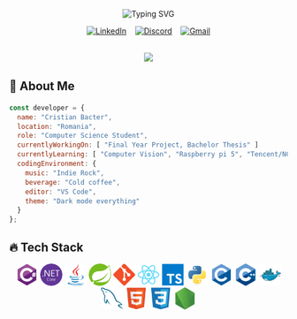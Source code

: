 <div align="center">
  <img src="https://readme-typing-svg.demolab.com?font=Fira+Code&size=32&duration=2800&pause=2000&color=A177FE&center=true&vCenter=true&width=940&lines=Hey%2C+I'm+Bacter+Cristian+%F0%9F%91%8B;Computer+Science+Student;Welcome+to+my+GitHub+Profile!" alt="Typing SVG" />
  <br/>
  
<p align="center">
  <a href="https://www.linkedin.com/in/bacter-cristian/"><img width="32px" alt="LinkedIn" title="LinkedIn" src="https://user-images.githubusercontent.com/74038190/235294012-0a55e343-37ad-4b0f-924f-c8431d9d2483.gif"/></a>
  &#8287;&#8287;
  <a href="https://discord.com/users/bocti"><img width="32px" alt="Discord" title="Discord: bocti" src="https://user-images.githubusercontent.com/74038190/235294015-47144047-25ab-417c-af1b-6746820a20ff.gif"/></a>
  &#8287;&#8287;
  <a href="mailto:bacter.cris1@gmail.com"><img width="32px" alt="Gmail" title="Gmail: bacter.cris1@gmail.com" src="https://user-images.githubusercontent.com/74038190/216122065-2f028bae-25d6-4a3c-bc9f-175394ed5011.png"/></a>
</p>
  
  <br/>
  <img src="https://user-images.githubusercontent.com/74038190/225813708-98b745f2-7d22-48cf-9150-083f1b00d6c9.gif" width="800">
</div>
      
## 🧐 About Me

```js
const developer = {
  name: "Cristian Bacter",
  location: "Romania",
  role: "Computer Science Student",
  currentlyWorkingOn: [ "Final Year Project, Bachelor Thesis" ]
  currentlyLearning: [ "Computer Vision", "Raspberry pi 5", "Tencent/NCNN" ],
  codingEnvironment: {
    music: "Indie Rock",
    beverage: "Cold coffee",
    editor: "VS Code",
    theme: "Dark mode everything"
  }
};
```
## 🔥 Tech Stack
<div align="center">
  <img src="https://raw.githubusercontent.com/devicons/devicon/master/icons/csharp/csharp-original.svg" height="40" width="40" alt="C#" />
  <img src="https://raw.githubusercontent.com/devicons/devicon/master/icons/dotnetcore/dotnetcore-original.svg" height="40" width="40" alt=".NET" />
  <img src="https://raw.githubusercontent.com/devicons/devicon/master/icons/java/java-original.svg" height="40" width="40" alt="Java" />
  <img src="https://raw.githubusercontent.com/devicons/devicon/master/icons/spring/spring-original.svg" height="40" width="40" alt="Spring Boot" />
  <img src="https://raw.githubusercontent.com/devicons/devicon/master/icons/git/git-original.svg" height="40" width="40" alt="Git" />
  <img src="https://raw.githubusercontent.com/devicons/devicon/master/icons/react/react-original.svg" height="40" width="40" alt="React" />
  <img src="https://raw.githubusercontent.com/devicons/devicon/master/icons/typescript/typescript-original.svg" height="40" width="40" alt="TypeScript" />
  <img src="https://raw.githubusercontent.com/devicons/devicon/master/icons/python/python-original.svg" height="40" width="40" alt="Python" />
  <img src="https://raw.githubusercontent.com/devicons/devicon/master/icons/c/c-original.svg" height="40" width="40" alt="C" />
  <img src="https://raw.githubusercontent.com/devicons/devicon/master/icons/cplusplus/cplusplus-original.svg" height="40" width="40" alt="C++" />
  <img src="https://raw.githubusercontent.com/devicons/devicon/master/icons/docker/docker-original.svg" height="40" width="40" alt="Docker" />
  <img src="https://raw.githubusercontent.com/devicons/devicon/master/icons/mysql/mysql-original.svg" height="40" width="40" alt="SQL" />
  <img src="https://raw.githubusercontent.com/devicons/devicon/master/icons/html5/html5-original.svg" height="40" width="40" alt="HTML" />
  <img src="https://raw.githubusercontent.com/devicons/devicon/master/icons/css3/css3-original.svg" height="40" width="40" alt="CSS" />
  <img src="https://raw.githubusercontent.com/devicons/devicon/master/icons/nodejs/nodejs-original.svg" height="40" width="40" alt="Node.js" />
</div>
